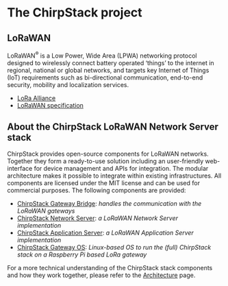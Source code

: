 # The ChirpStack project

## LoRaWAN

LoRaWAN<sup>&reg;</sup> is a Low Power, Wide Area (LPWA)
networking protocol designed to wirelessly connect battery operated
‘things’ to the internet in regional, national or global networks, and targets
key Internet of Things (IoT) requirements such as bi-directional communication,
end-to-end security, mobility and localization services.

* [LoRa Alliance](https://www.lora-alliance.org/)
* [LoRaWAN specification](https://lora-alliance.org/lorawan-for-developers)

## About the ChirpStack LoRaWAN Network Server stack

ChirpStack provides open-source components for LoRaWAN
networks. Together they form a ready-to-use solution including an user-friendly
web-interface for device management and APIs for integration. The modular
architecture makes it possible to integrate within existing infrastructures.
All components are licensed under the MIT license and can be used for commercial
purposes. The following components are provided:

* [ChirpStack Gateway Bridge](../gateway-bridge/index.md): _handles the communication with the LoRaWAN gateways_
* [ChirpStack Network Server](../network-server/index.md): _a LoRaWAN Network Server implementation_
* [ChirpStack Application Server](../application-server/index.md): _a LoRaWAN Application Server implementation_
* [ChirpStack Gateway OS](../gateway-os/index.md): _Linux-based OS to run the (full) ChirpStack stack on a Raspberry Pi based LoRa gateway_

For a more technical understanding of the ChirpStack stack components and how
they work together, please refer to the
[Architecture](architecture.md) page.
